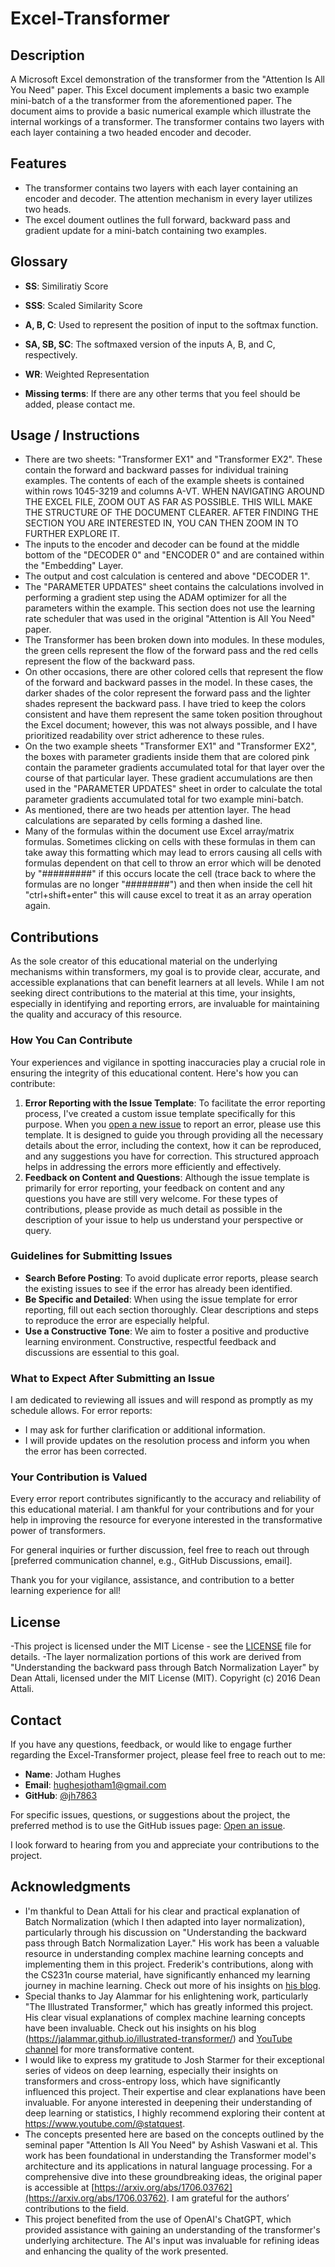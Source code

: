 # Excel-Transformer

## Description
A Microsoft Excel demonstration of the transformer from the "Attention Is All You Need" paper. This Excel document implements a basic two example mini-batch of a the transformer from the aforementioned paper. The document aims to provide a basic numerical example which illustrate the internal workings of a transformer. The transformer contains two layers with each layer containing a two headed encoder and decoder. 

## Features
- The transformer contains two layers with each layer containing an encoder and decoder. The attention mechanism in every layer utilizes two heads.
- The excel doument outlines the full forward, backward pass and gradient update for a mini-batch containing two examples.

## Glossary

- **SS**: Similiratiy Score
  
- **SSS**: Scaled Similarity Score

- **A, B, C**: Used to represent the position of input to the softmax function. 

- **SA, SB, SC**: The softmaxed version of the inputs A, B, and C, respectively. 

- **WR**: Weighted Representation

- **Missing terms**: If there are any other terms that you feel should be added, please contact me.

## Usage / Instructions
- There are two sheets: "Transformer EX1" and "Transformer EX2". These contain the forward and backward passes for individual training examples. The contents of each of the example sheets is contained within rows 1045-3219 and columns A-VT. WHEN NAVIGATING AROUND THE EXCEL FILE, ZOOM OUT AS FAR AS POSSIBLE. THIS WILL MAKE THE STRUCTURE OF THE DOCUMENT CLEARER. AFTER FINDING THE SECTION YOU ARE INTERESTED IN, YOU CAN THEN ZOOM IN TO FURTHER EXPLORE IT.
- The inputs to the encoder and decoder can be found at the middle bottom of the "DECODER 0" and "ENCODER 0" and are contained within the "Embedding" Layer.
- The output and cost calculation is centered and above "DECODER 1".
- The "PARAMETER UPDATES" sheet contains the calculations involved in performing a gradient step using the ADAM optimizer for all the parameters within the example. This section does not use the learning rate scheduler that was used in the original "Attention is All You Need" paper.
- The Transformer has been broken down into modules. In these modules, the green cells represent the flow of the forward pass and the red cells represent the flow of the backward pass.
- On other occasions, there are other colored cells that represent the flow of the forward and backward passes in the model. In these cases, the darker shades of the color represent the forward pass and the lighter shades represent the backward pass. I have tried to keep the colors consistent and have them represent the same token position throughout the Excel document; however, this was not always possible, and I have prioritized readability over strict adherence to these rules.
- On the two example sheets "Transformer EX1" and "Transformer EX2", the boxes with parameter gradients inside them that are colored pink contain the parameter gradients accumulated total for that layer over the course of that particular layer. These gradient accumulations are then used in the "PARAMETER UPDATES" sheet in order to calculate the total parameter gradients accumulated total for two example mini-batch.
- As mentioned, there are two heads per attention layer. The head calculations are separated by cells forming a dashed line.
- Many of the formulas within the document use Excel array/matrix formulas. Sometimes clicking on cells with these formulas in them can take away this formatting which may lead to errors causing all cells with formulas dependent on that cell to throw an error which will be denoted by "#########" if this occurs locate the cell (trace back to where the formulas are no longer "########") and then when inside the cell hit "ctrl+shift+enter" this will cause excel to treat it as an array operation again.

## Contributions
As the sole creator of this educational material on the underlying mechanisms within transformers, my goal is to provide clear, accurate, and accessible explanations that can benefit learners at all levels. While I am not seeking direct contributions to the material at this time, your insights, especially in identifying and reporting errors, are invaluable for maintaining the quality and accuracy of this resource.

### How You Can Contribute
Your experiences and vigilance in spotting inaccuracies play a crucial role in ensuring the integrity of this educational content. Here's how you can contribute:
1. **Error Reporting with the Issue Template**: To facilitate the error reporting process, I've created a custom issue template specifically for this purpose. When you [open a new issue](https://github.com/jh7863/Excel-Transformer/issues/new) to report an error, please use this template. It is designed to guide you through providing all the necessary details about the error, including the context, how it can be reproduced, and any suggestions you have for correction. This structured approach helps in addressing the errors more efficiently and effectively.
2. **Feedback on Content and Questions**: Although the issue template is primarily for error reporting, your feedback on content and any questions you have are still very welcome. For these types of contributions, please provide as much detail as possible in the description of your issue to help us understand your perspective or query.

### Guidelines for Submitting Issues
- **Search Before Posting**: To avoid duplicate error reports, please search the existing issues to see if the error has already been identified.
- **Be Specific and Detailed**: When using the issue template for error reporting, fill out each section thoroughly. Clear descriptions and steps to reproduce the error are especially helpful.
- **Use a Constructive Tone**: We aim to foster a positive and productive learning environment. Constructive, respectful feedback and discussions are essential to this goal.

### What to Expect After Submitting an Issue
I am dedicated to reviewing all issues and will respond as promptly as my schedule allows. For error reports:
- I may ask for further clarification or additional information.
- I will provide updates on the resolution process and inform you when the error has been corrected.

### Your Contribution is Valued
Every error report contributes significantly to the accuracy and reliability of this educational material. I am thankful for your contributions and for your help in improving the resource for everyone interested in the transformative power of transformers.

For general inquiries or further discussion, feel free to reach out through [preferred communication channel, e.g., GitHub Discussions, email].

Thank you for your vigilance, assistance, and contribution to a better learning experience for all!

## License
-This project is licensed under the MIT License - see the [LICENSE](LICENSE) file for details.
-The layer normalization portions of this work are derived from "Understanding the backward pass through Batch Normalization Layer" by Dean Attali, licensed under the MIT License (MIT). Copyright (c) 2016 Dean Attali.

## Contact
If you have any questions, feedback, or would like to engage further regarding the Excel-Transformer project, please feel free to reach out to me:
- **Name**: Jotham Hughes
- **Email**: [hughesjotham1@gmail.com](mailto:hughesjotham1@gmail.com)
- **GitHub**: [@jh7863](https://github.com/jh7863)

For specific issues, questions, or suggestions about the project, the preferred method is to use the GitHub issues page: [Open an issue](https://github.com/jh7863/Excel-Transformer/issues/new).

I look forward to hearing from you and appreciate your contributions to the project.
## Acknowledgments
- I'm thankful to Dean Attali for his clear and practical explanation of Batch Normalization (which I then adapted into layer normalization), particularly through his discussion on "Understanding the backward pass through Batch Normalization Layer." His work has been a valuable resource in understanding complex machine learning concepts and implementing them in this project. Frederik's contributions, along with the CS231n course material, have significantly enhanced my learning journey in machine learning. Check out more of his insights on [his blog](https://kratzert.github.io/).
- Special thanks to Jay Alammar for his enlightening work, particularly "The Illustrated Transformer," which has greatly informed this project. His clear visual explanations of complex machine learning concepts have been invaluable. Check out his insights on his blog (https://jalammar.github.io/illustrated-transformer/) and [YouTube channel](https://www.youtube.com/@arp_ai) for more transformative content.
- I would like to express my gratitude to Josh Starmer for their exceptional series of videos on deep learning, especially their insights on transformers and cross-entropy loss, which have significantly influenced this project. Their expertise and clear explanations have been invaluable. For anyone interested in deepening their understanding of deep learning or statistics, I highly recommend exploring their content at https://www.youtube.com/@statquest.
- The concepts presented here are based on the concepts outlined by the seminal paper "Attention Is All You Need" by Ashish Vaswani et al. This work has been foundational in understanding the Transformer model's architecture and its applications in natural language processing. For a comprehensive dive into these groundbreaking ideas, the original paper is accessible at [https://arxiv.org/abs/1706.03762](https://arxiv.org/abs/1706.03762). I am grateful for the authors’ contributions to the field.
- This project benefited from the use of OpenAI's ChatGPT, which provided assistance with gaining an understanding of the transformer's underlying architecture. The AI's input was invaluable for refining ideas and enhancing the quality of the work presented.

